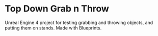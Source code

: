 # Top Down Grab n Throw
 
Unreal Engine 4 project for testing grabbing and throwing objects, and putting them on stands. Made with Blueprints.
